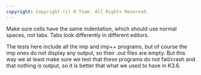 ```yaml
---
copyright: Copyright (c) K Team. All Rights Reserved.
---
```


Make sure cells have the same indentation, which should use normal
spaces, not tabs.  Tabs look differently in different editors.

The tests here include all the imp and imp++ programs, but of course
the imp ones do not display any output, so their .out files are empty.
But this way we at least make sure we test that these programs
do not fail/crash and that nothing is output, so it is better that what
we used to have in K3.6.
